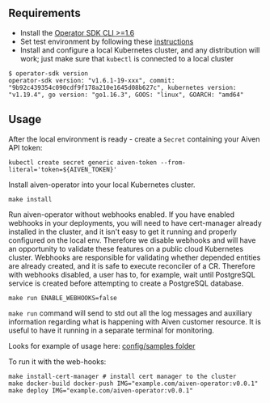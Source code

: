 ## Requirements

- Install the [Operator SDK CLI >=1.6](https://sdk.operatorframework.io/docs/installation/)
- Set test environment by following
  these [instructions](https://sdk.operatorframework.io/docs/building-operators/golang/testing/)
- Install and configure a local Kubernetes cluster, and any distribution will work; just make sure that `kubectl` is
  connected to a local cluster

```shell script
$ operator-sdk version
operator-sdk version: "v1.6.1-19-xxx", commit: "9b92c439354c090cdf9f178a210e1645d08b627c", kubernetes version: "v1.19.4", go version: "go1.16.3", GOOS: "linux", GOARCH: "amd64"
```

## Usage

After the local environment is ready - create a `Secret` containing your Aiven API token:

```shell script
kubectl create secret generic aiven-token --from-literal='token=${AIVEN_TOKEN}'
```

Install aiven-operator into your local Kubernetes cluster.

```shell script
make install
```

Run aiven-operator without webhooks enabled. If you have enabled webhooks in your deployments, you will need to have
cert-manager already installed in the cluster, and it isn't easy to get it running and properly configured on the local
env. Therefore we disable webhooks and will have an opportunity to validate these features on a public cloud Kubernetes
cluster. Webhooks are responsible for validating whether depended entities are already created, and it is safe to
execute reconciler of a CR. Therefore with webhooks disabled, a user has to, for example, wait until PostgreSQL service is
created before attempting to create a PostgreSQL database.

```shell script
make run ENABLE_WEBHOOKS=false 
```

`make run` command will send to std out all the log messages and auxiliary information regarding what is happening with
Aiven customer resource. It is useful to have it running in a separate terminal for monitoring.

Looks for example of usage here: [config/samples folder](../config/samples)

To run it with the web-hooks:
```shell script
make install-cert-manager # install cert manager to the cluster 
make docker-build docker-push IMG="example.com/aiven-operator:v0.0.1"         
make deploy IMG="example.com/aiven-operator:v0.0.1"
```
